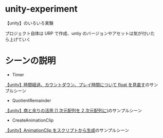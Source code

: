 # unity-experiment

【unity】のいろいろ実験

プロジェクト自体は URP で作成、untiy のバージョンやアセットは気が付いたら上げていく

# シーンの説明

- Timer

[【unity】時間経過、カウントダウン、プレイ時間について float を見直す](https://im0039kp.jp/%e3%80%90unity%e3%80%91%e6%99%82%e9%96%93%e7%b5%8c%e9%81%8e%e3%80%81%e3%82%ab%e3%82%a6%e3%83%b3%e3%83%88%e3%83%80%e3%82%a6%e3%83%b3%e3%80%81%e3%83%97%e3%83%ac%e3%82%a4%e6%99%82%e9%96%93%e3%81%ab/)のサンプルシーン

- QuotientRemainder

[【unity】商と余りの活用 (1 次元配列を 2 次元配列に)](https://im0039kp.jp/%e3%80%90unity%e3%80%91%e5%95%86%e3%81%a8%e4%bd%99%e3%82%8a%e3%81%ae%e6%b4%bb%e7%94%a8-1%e6%ac%a1%e5%85%83%e9%85%8d%e5%88%97%e3%82%922%e6%ac%a1%e5%85%83%e9%85%8d%e5%88%97%e3%81%ab/)のサンプルシーン

- CreateAnimationClip

[【unity】AnimationClip をスクリプトから生成](https://im0039kp.jp/%e3%80%90unity%e3%80%91animationclip%e3%82%92%e3%82%b9%e3%82%af%e3%83%aa%e3%83%97%e3%83%88%e3%81%8b%e3%82%89%e7%94%9f%e6%88%90/)のサンプルシーン
